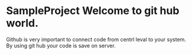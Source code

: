 # SampleProject Welcome to git hub world. 
Github is very important to connect code from centrl leval to your system. 
By using git hub your code is save on server.
